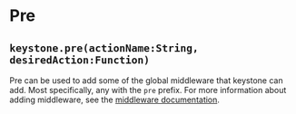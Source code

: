 # Pre

## `keystone.pre(actionName:String, desiredAction:Function)`

Pre can be used to add some of the global middleware that keystone can add. Most specifically, any with the `pre` prefix. For more information about adding middleware, see the [middleware documentation](/methods/middleware).
